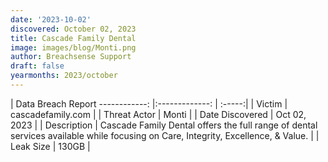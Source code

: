 ```yaml
---
date: '2023-10-02'
discovered: October 02, 2023
title: Cascade Family Dental
image: images/blog/Monti.png
author: Breachsense Support
draft: false
yearmonths: 2023/october
---
```



| Data Breach Report
------------:     |:-------------:    | :-----:|
| Victim      | cascadefamily.com      | 
| Threat Actor      | Monti      | 
| Date Discovered      | Oct 02, 2023      | 
| Description      | Cascade Family Dental offers the full range of dental services available while focusing on Care, Integrity, Excellence, & Value.      | 
| Leak Size      | 130GB      | 

